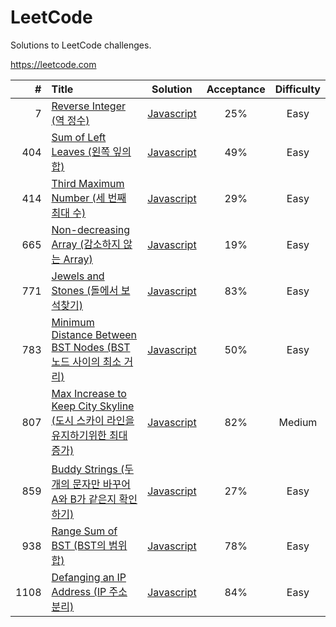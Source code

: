 # LeetCode
Solutions to LeetCode challenges.

https://leetcode.com

| # | Title | Solution | Acceptance | Difficulty |
|---:|:---|:---:|:---:|:---:|
| 7 | [Reverse Integer (역 정수)](https://leetcode.com/problems/reverse-integer/) | [Javascript](https://github.com/woohoeon/LeetCode/tree/master/easy/7) | 25% |Easy |
| 404 | [Sum of Left Leaves (왼쪽 잎의 합)](https://leetcode.com/problems/sum-of-left-leaves/) | [Javascript](https://github.com/woohoeon/LeetCode/tree/master/easy/404) | 49% |Easy |
| 414 | [Third Maximum Number (세 번째 최대 수)](https://leetcode.com/problems/third-maximum-number/) | [Javascript](https://github.com/woohoeon/LeetCode/tree/master/easy/414) | 29% |Easy |
| 665 | [Non-decreasing Array (감소하지 않는 Array)](https://leetcode.com/problems/non-decreasing-array/) | [Javascript](https://github.com/woohoeon/LeetCode/tree/master/easy/665) | 19% |Easy |
| 771 | [Jewels and Stones (돌에서 보석찾기)](https://leetcode.com/problems/jewels-and-stones/) | [Javascript](https://github.com/woohoeon/LeetCode/tree/master/easy/771) | 83% | Easy |
| 783 | [Minimum Distance Between BST Nodes (BST 노드 사이의 최소 거리)](https://leetcode.com/problems/minimum-distance-between-bst-nodes/) | [Javascript](https://github.com/woohoeon/LeetCode/tree/master/easy/783) | 50% |Easy |
| 807 | [Max Increase to Keep City Skyline (도시 스카이 라인을 유지하기위한 최대 증가)](https://leetcode.com/problems/max-increase-to-keep-city-skyline/) | [Javascript](https://github.com/woohoeon/LeetCode/tree/master/medium/807) | 82% |Medium |
| 859 | [Buddy Strings (두 개의 문자만 바꾸어 A와 B가 같은지 확인하기)](https://leetcode.com/problems/buddy-strings/) | [Javascript](https://github.com/woohoeon/LeetCode/tree/master/easy/859) | 27% |Easy |
| 938 | [Range Sum of BST (BST의 범위 합)](https://leetcode.com/problems/range-sum-of-bst/) | [Javascript](https://github.com/woohoeon/LeetCode/tree/master/easy/938) | 78% |Easy |
| 1108 | [Defanging an IP Address (IP 주소 분리)](https://leetcode.com/problems/defanging-an-ip-address/) | [Javascript](https://github.com/woohoeon/LeetCode/tree/master/easy/1108) | 84% |Easy |



